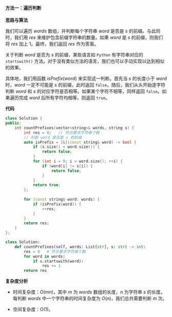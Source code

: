 #### 方法一：遍历判断

**思路与算法**

我们可以遍历 $\textit{words}$ 数组，并判断每个字符串 $\textit{word}$ 是否是 $s$ 的前缀。与此同时，我们用 $\textit{res}$ 来维护包含前缀字符串的数量。如果 $\textit{word}$ 是 $s$ 的前缀，则我们将 $\textit{res}$ 加上 $1$。最终，我们返回 $\textit{res}$ 作为答案。

关于判断 $\textit{word}$ 是否为 $\textit{s}$ 的前缀，某些语言如 $\texttt{Python}$ 有字符串对应的 $\texttt{startswith()}$ 方法。对于没有类似方法的语言，我们也可以手动实现以达到相似的效果。

具体地，我们用函数 $\textit{isPrefix}(\textit{word})$ 来实现这一判断。首先当 $s$ 的长度小于 $\textit{word}$ 时，$\textit{word}$ 一定不可能是 $s$ 的前缀，此时返回 $\texttt{false}$。随后，我们从头开始逐字符判断 $\textit{word}$ 和 $\textit{s}$ 的对应字符是否相等。如果某个字符不相等，同样返回 $\texttt{false}$。如果遍历完成 $\textit{word}$ 后所有字符均相等，则返回 $\texttt{true}$。

**代码**

```C++ [sol1-C++]
class Solution {
public:
    int countPrefixes(vector<string>& words, string s) {
        int res = 0;   // 符合要求字符串个数
        // 判断 word 是否是 s 的前缀
        auto isPrefix = [&](const string& word) -> bool {
            if (s.size() < word.size()) {
                return false;
            }
            for (int i = 0; i < word.size(); ++i) {
                if (word[i] != s[i]) {
                    return false;
                }
            }
            return true;
        };
        
        for (const string& word: words) {
            if (isPrefix(word)) {
                ++res;
            }
        }
        return res;
    }
};
```


```Python [sol1-Python3]
class Solution:
    def countPrefixes(self, words: List[str], s: str) -> int:
        res = 0   # 符合要求字符串个数
        for word in words:
            if s.startswith(word):
                res += 1
        return res
```


**复杂度分析**

- 时间复杂度：$O(mn)$，其中 $m$ 为 $\textit{words}$ 数组的长度，$n$ 为字符串 $s$ 的长度。每判断 $\textit{words}$ 中一个字符串的时间复杂度为 $O(n)$，我们总共需要判断 $m$ 次。

- 空间复杂度：O(1)。